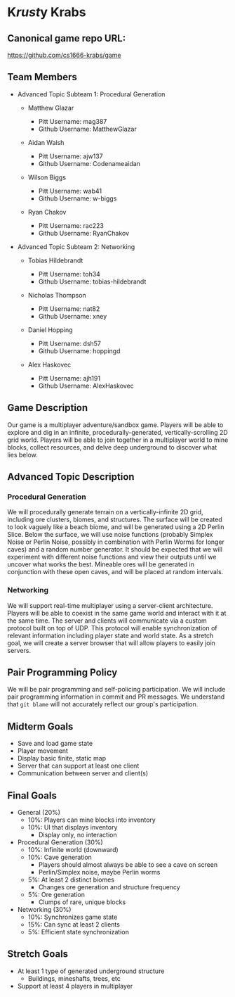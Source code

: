 # K*rust*y Krabs

## Canonical game repo URL:

https://github.com/cs1666-krabs/game

## Team Members

* Advanced Topic Subteam 1: Procedural Generation

	* Matthew Glazar
		* Pitt Username: mag387
		* Github Username: MatthewGlazar

	* Aidan Walsh
		* Pitt Username: ajw137
		* Github Username: Codenameaidan

	* Wilson Biggs
		* Pitt Username: wab41
		* Github Username: w-biggs

	* Ryan Chakov
		* Pitt Username: rac223
		* Github Username: RyanChakov

* Advanced Topic Subteam 2: Networking

	* Tobias Hildebrandt
		* Pitt Username: toh34
		* Github Username: tobias-hildebrandt

	* Nicholas Thompson
		* Pitt Username: nat82
		* Github Username: xney

	* Daniel Hopping
		* Pitt Username: dsh57
		* Github Username: hoppingd

	* Alex Haskovec
		* Pitt Username: ajh191
		* Github Username: AlexHaskovec

## Game Description

Our game is a multiplayer adventure/sandbox game. Players will be able to explore and dig in an infinite, procedurally-generated, vertically-scrolling 2D grid world. Players will be able to join together in a multiplayer world to mine blocks, collect resources, and delve deep underground to discover what lies below.

## Advanced Topic Description

### Procedural Generation

We will procedurally generate terrain on a vertically-infinite 2D grid, including ore clusters, biomes, and structures.  The surface will be created to look vaguely like a beach biome, and will be generated using a 2D Perlin Slice.  Below the surface, we will use noise functions (probably Simplex Noise or Perlin Noise, possibly in combination with Perlin Worms for longer caves) and a random number generator.  It should be expected that we will experiment with different noise functions and view their outputs until we uncover what works the best.  Mineable ores will be generated in conjunction with these open caves, and will be placed at random intervals.

### Networking

We will support real-time multiplayer using a server-client architecture. Players will be able to coexist in the same game world and interact with it at the same time. The server and clients will communicate via a custom protocol built on top of UDP. This protocol will enable synchronization of relevant information including player state and world state. As a stretch goal, we will create a server browser that will allow players to easily join servers.

## Pair Programming Policy

We will be pair programming and self-policing participation.
We will include pair programming information in commit and PR messages.
We understand that `git blame` will not accurately reflect our group's participation.

## Midterm Goals

* Save and load game state
* Player movement
* Display basic finite, static map
* Server that can support at least one client
* Communication between server and client(s)

## Final Goals

* General (20%)
	* 10%: Players can mine blocks into inventory
	* 10%: UI that displays inventory
		* Display only, no interaction
* Procedural Generation (30%)
	* 10%: Infinite world (downward)
	* 10%: Cave generation
		* Players should almost always be able to see a cave on screen
		* Perlin/Simplex noise, maybe Perlin worms
	* 5%: At least 2 distinct biomes
		* Changes ore generation and structure frequency
	* 5%: Ore generation
		* Clumps of rare, unique blocks
* Networking (30%)
	* 10%: Synchronizes game state
	* 15%: Can sync at least 2 clients
	* 5%: Efficient state synchronization

## Stretch Goals

* At least 1 type of generated underground structure
	* Buildings, mineshafts, trees, etc
* Support at least 4 players in multiplayer
